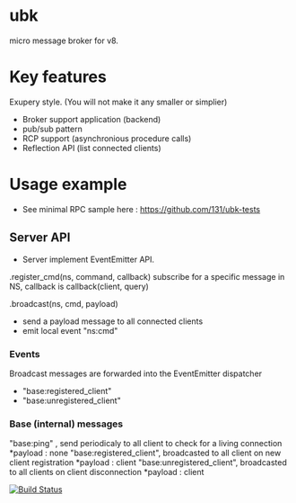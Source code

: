 # ubk
micro message broker for v8.

# Key features
Exupery style. (You will not make it any smaller or simplier)

* Broker support application (backend) 
* pub/sub pattern
* RCP support (asynchronious procedure calls)
* Reflection API (list connected clients)


# Usage example
* See minimal RPC sample here : https://github.com/131/ubk-tests


## Server API
 * Server implement EventEmitter API.

.register_cmd(ns, command, callback)
  subscribe for a specific message in NS, callback is callback(client, query)

.broadcast(ns, cmd, payload)
  * send a payload message to all connected clients
  * emit local event "ns:cmd" 

### Events
  Broadcast messages are forwarded into the EventEmitter dispatcher
  * "base:registered_client"
  * "base:unregistered_client"


### Base (internal) messages
  "base:ping" , send periodicaly to all client to check for a living connection
    *payload : none
  "base:registered_client", broadcasted to all client on new client registration
    *payload : client
  "base:unregistered_client", broadcasted to all clients on client disconnection
    *payload : client


[![Build Status](https://travis-ci.org/131/ubk.svg?branch=master)](https://travis-ci.org/131/ubk)
